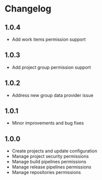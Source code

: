 # Changelog

## 1.0.4

- Add work items permission support

## 1.0.3

- Add project group permission support

## 1.0.2

- Address new group data provider issue

## 1.0.1

- Minor improvements and bug fixes

## 1.0.0

- Create projects and update configuration
- Manage project security permissions
- Manage build pipelines permissions
- Manage release pipelines permissions
- Manage repositories permissions
